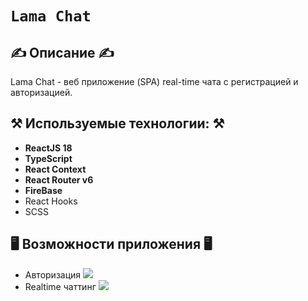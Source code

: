 # `Lama Chat`
## ✍️ Описание ✍️
Lama Chat - веб приложение (SPA) real-time чата с регистрацией и авторизацией.

## ⚒️ Используемые технологии: ⚒️

- **ReactJS 18**
- **TypeScript**
- **React Context** 
- **React Router v6**
- **FireBase** 
- React Hooks
- SCSS

## 🖥️ Возможности приложения 🖥️
- Авторизация
![](https://i.ibb.co/C06Qbh7/2022-11-11-18-54-01-online-video-cutter-com.gif)
- Realtime чаттинг
![](https://i.ibb.co/Bg4hSyT/2022-11-11-18-57-29-online-video-cutter-com-1.gif)
